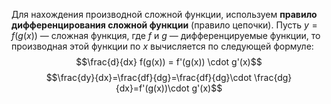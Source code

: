 Для нахождения производной сложной функции, используем **правило дифференцирования сложной функции** (правило цепочки). Пусть $y = f(g(x))$ — сложная функция, где $f$ и $g$ — дифференцируемые функции, то производная этой функции по $x$ вычисляется по следующей формуле: $$\frac{d}{dx} f(g(x)) = f'(g(x)) \cdot g'(x)$$$$\frac{dy}{dx}=\frac{df}{dg}=\frac{df}{dg}\cdot \frac{dg}{dx}=f'(g(x))\cdot g'(x)$$